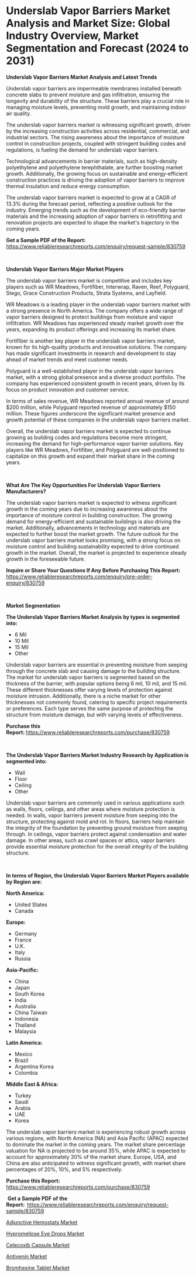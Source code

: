 <p><h1>Underslab Vapor Barriers Market Analysis and Market Size: Global Industry Overview, Market Segmentation and Forecast (2024 to 2031)</h1></p><p><strong>Underslab Vapor Barriers Market Analysis and Latest Trends</strong></p>
<p><p>Underslab vapor barriers are impermeable membranes installed beneath concrete slabs to prevent moisture and gas infiltration, ensuring the longevity and durability of the structure. These barriers play a crucial role in managing moisture levels, preventing mold growth, and maintaining indoor air quality.</p><p>The underslab vapor barriers market is witnessing significant growth, driven by the increasing construction activities across residential, commercial, and industrial sectors. The rising awareness about the importance of moisture control in construction projects, coupled with stringent building codes and regulations, is fueling the demand for underslab vapor barriers.</p><p>Technological advancements in barrier materials, such as high-density polyethylene and polyethylene terephthalate, are further boosting market growth. Additionally, the growing focus on sustainable and energy-efficient construction practices is driving the adoption of vapor barriers to improve thermal insulation and reduce energy consumption.</p><p>The underslab vapor barriers market is expected to grow at a CAGR of 13.3% during the forecast period, reflecting a positive outlook for the industry. Emerging trends such as the development of eco-friendly barrier materials and the increasing adoption of vapor barriers in retrofitting and renovation projects are expected to shape the market's trajectory in the coming years.</p></p>
<p><strong>Get a Sample PDF of the Report:&nbsp;</strong> <a href="https://www.reliableresearchreports.com/enquiry/request-sample/830759">https://www.reliableresearchreports.com/enquiry/request-sample/830759</a></p>
<p>&nbsp;</p>
<p><strong>Underslab Vapor Barriers Major Market Players</strong></p>
<p><p>The underslab vapor barriers market is competitive and includes key players such as WR Meadows, Fortifiber, Interwrap, Raven, Reef, Polyguard, Stego, Grace Construction Products, Strata Systems, and Layfield. </p><p>WR Meadows is a leading player in the underslab vapor barriers market with a strong presence in North America. The company offers a wide range of vapor barriers designed to protect buildings from moisture and vapor infiltration. WR Meadows has experienced steady market growth over the years, expanding its product offerings and increasing its market share.</p><p>Fortifiber is another key player in the underslab vapor barriers market, known for its high-quality products and innovative solutions. The company has made significant investments in research and development to stay ahead of market trends and meet customer needs.</p><p>Polyguard is a well-established player in the underslab vapor barriers market, with a strong global presence and a diverse product portfolio. The company has experienced consistent growth in recent years, driven by its focus on product innovation and customer service.</p><p>In terms of sales revenue, WR Meadows reported annual revenue of around $200 million, while Polyguard reported revenue of approximately $150 million. These figures underscore the significant market presence and growth potential of these companies in the underslab vapor barriers market.</p><p>Overall, the underslab vapor barriers market is expected to continue growing as building codes and regulations become more stringent, increasing the demand for high-performance vapor barrier solutions. Key players like WR Meadows, Fortifiber, and Polyguard are well-positioned to capitalize on this growth and expand their market share in the coming years.</p></p>
<p>&nbsp;</p>
<p><strong>What Are The Key Opportunities For Underslab Vapor Barriers Manufacturers?</strong></p>
<p><p>The underslab vapor barriers market is expected to witness significant growth in the coming years due to increasing awareness about the importance of moisture control in building construction. The growing demand for energy-efficient and sustainable buildings is also driving the market. Additionally, advancements in technology and materials are expected to further boost the market growth. The future outlook for the underslab vapor barriers market looks promising, with a strong focus on moisture control and building sustainability expected to drive continued growth in the market. Overall, the market is projected to experience steady growth in the foreseeable future.</p></p>
<p><strong>Inquire or Share Your Questions If Any Before Purchasing This Report:</strong> <a href="https://www.reliableresearchreports.com/enquiry/pre-order-enquiry/830759">https://www.reliableresearchreports.com/enquiry/pre-order-enquiry/830759</a></p>
<p>&nbsp;</p>
<p><strong>Market Segmentation</strong></p>
<p><strong>The Underslab Vapor Barriers Market Analysis by types is segmented into:</strong></p>
<p><ul><li>6 Mil</li><li>10 Mil</li><li>15 Mil</li><li>Other</li></ul></p>
<p><p>Underslab vapor barriers are essential in preventing moisture from seeping through the concrete slab and causing damage to the building structure. The market for underslab vapor barriers is segmented based on the thickness of the barrier, with popular options being 6 mil, 10 mil, and 15 mil. These different thicknesses offer varying levels of protection against moisture intrusion. Additionally, there is a niche market for other thicknesses not commonly found, catering to specific project requirements or preferences. Each type serves the same purpose of protecting the structure from moisture damage, but with varying levels of effectiveness.</p></p>
<p><strong>Purchase this Report:&nbsp;</strong><a href="https://www.reliableresearchreports.com/purchase/830759">https://www.reliableresearchreports.com/purchase/830759</a></p>
<p>&nbsp;</p>
<p><strong>The Underslab Vapor Barriers Market Industry Research by Application is segmented into:</strong></p>
<p><ul><li>Wall</li><li>Floor</li><li>Ceiling</li><li>Other</li></ul></p>
<p><p>Underslab vapor barriers are commonly used in various applications such as walls, floors, ceilings, and other areas where moisture protection is needed. In walls, vapor barriers prevent moisture from seeping into the structure, protecting against mold and rot. In floors, barriers help maintain the integrity of the foundation by preventing ground moisture from seeping through. In ceilings, vapor barriers protect against condensation and water damage. In other areas, such as crawl spaces or attics, vapor barriers provide essential moisture protection for the overall integrity of the building structure.</p></p>
<p>&nbsp;</p>
<p><strong>In terms of Region, the Underslab Vapor Barriers Market Players available by Region are:</strong></p>
<p>
    <p> <strong> North America: </strong>
        <ul>
            <li>United States</li>
            <li>Canada</li>
        </ul>
        </p> 
    <p> <strong> Europe: </strong>
        <ul>
            <li>Germany</li>
            <li>France</li>
            <li>U.K.</li>
            <li>Italy</li>
            <li>Russia</li>
        </ul>
        </p> 
    <p> <strong> Asia-Pacific: </strong>
        <ul>
            <li>China</li>
            <li>Japan</li>
            <li>South Korea</li>
            <li>India</li>
            <li>Australia</li>
            <li>China Taiwan</li>
            <li>Indonesia</li>
            <li>Thailand</li>
            <li>Malaysia</li>
        </ul>
        </p> 
    <p> <strong> Latin America: </strong>
        <ul>
            <li>Mexico</li>
            <li>Brazil</li>
            <li>Argentina Korea</li>
            <li>Colombia</li>
        </ul>
        </p> 
    <p> <strong> Middle East & Africa: </strong>
        <ul>
            <li>Turkey</li>
            <li>Saudi</li>
            <li>Arabia</li>
            <li>UAE</li>
            <li>Korea</li>
        </ul>
    </p>
    </p>
<p><p>The underslab vapor barriers market is experiencing robust growth across various regions, with North America (NA) and Asia Pacific (APAC) expected to dominate the market in the coming years. The market share percentage valuation for NA is projected to be around 35%, while APAC is expected to account for approximately 30% of the market share. Europe, USA, and China are also anticipated to witness significant growth, with market share percentages of 20%, 10%, and 5% respectively.</p></p>
<p><strong>Purchase this Report: </strong><a href="https://www.reliableresearchreports.com/purchase/830759">https://www.reliableresearchreports.com/purchase/830759</a></p>
<p>&nbsp;<strong>Get a Sample PDF of the Report:&nbsp;&nbsp;</strong><a href="https://www.reliableresearchreports.com/enquiry/request-sample/830759">https://www.reliableresearchreports.com/enquiry/request-sample/830759</a></p>
<p><strong></strong></p>
<p><p><a href="https://medium.com/@gabriellemcgrath66/adjunctive-hemostats-market-comprehensive-assessment-by-type-application-and-geography-192677e71bd6">Adjunctive Hemostats Market</a></p><p><a href="https://medium.com/@gabriellemcgrath66/hypromellose-eye-drops-market-size-cagr-trends-2024-2030-fc813c84c086">Hypromellose Eye Drops Market</a></p><p><a href="https://medium.com/@walterstanley64/celecoxib-capsule-market-report-reveals-the-latest-trends-and-growth-opportunities-of-this-market-06f37e5ece1e">Celecoxib Capsule Market</a></p><p><a href="https://medium.com/@walterstanley64/antivenin-market-trends-forecast-and-competitive-analysis-to-2031-001c605141ba">Antivenin Market</a></p><p><a href="https://medium.com/@gabriellemcgrath66/bromhexine-tablet-market-size-cagr-trends-2024-2030-905791ed1cc5">Bromhexine Tablet Market</a></p></p>